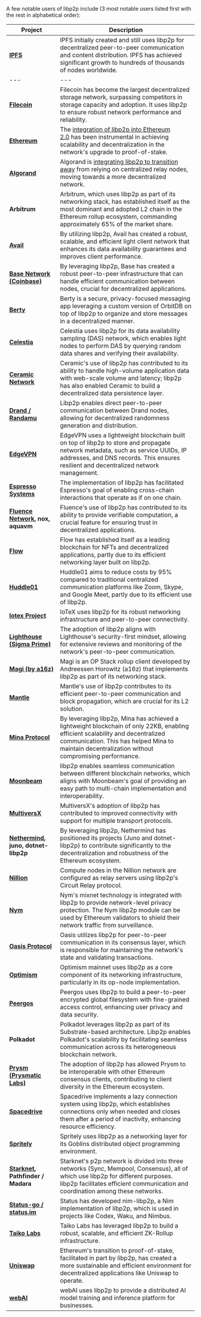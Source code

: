 A few notable users of libp2p include (3 most notable users listed first with the rest in alphabetical order):

| Project | Description |
| --- |  --- |
| **[IPFS](https://ipfs.tech/)** | IPFS initially created and still uses libp2p for decentralized peer-to-peer communication and content distribution. IPFS has achieved significant growth to hundreds of thousands of nodes worldwide. |
| --- |  --- |
| **[Filecoin](https://filecoin.io/)** | Filecoin has become the largest decentralized storage network, surpassing competitors in storage capacity and adoption. It uses libp2p to ensure robust network performance and reliability. |
| **[Ethereum](https://ethereum.org/en/)** | The [integration of libp2p into Ethereum 2.0](https://blog.libp2p.io/libp2p-and-ethereum/) has been instrumental in achieving scalability and decentralization in the network's upgrade to proof-of-stake. |
| **[Algorand](https://algorand.co/)** | Algorand is [integrating libp2p to transition away](https://algorand.co/technology/roadmap) from relying on centralized relay nodes, moving towards a more decentralized network. |
| **Arbitrum** | Arbitrum, which uses libp2p as part of its networking stack, has established itself as the most dominant and adopted L2 chain in the Ethereum rollup ecosystem, commanding approximately 65% of the market share. |
| **[Avail](https://www.availproject.org/)** | By utilizing libp2p, Avail has created a robust, scalable, and efficient light client network that enhances its data availability guarantees and improves client performance. |
| **[Base Network (Coinbase)](https://www.base.org/)** | By leveraging libp2p, Base has created a robust peer-to-peer infrastructure that can handle efficient communication between nodes, crucial for decentralized applications. |
| **[Berty](https://berty.tech/)** | Berty is a secure, privacy-focused messaging app leveraging a custom version of OrbitDB on top of libp2p to organize and store messages in a decentralized manner. |
| **[Celestia](https://celestia.org/)** | Celestia uses libp2p for its data availability sampling (DAS) network, which enables light nodes to perform DAS by querying random data shares and verifying their availability. |
| **[Ceramic Network](https://ceramic.network/)** | Ceramic's use of libp2p has contributed to its ability to handle high-volume application data with web-scale volume and latency; libp2p has also enabled Ceramic to build a decentralized data persistence layer. |
| **[Drand / Randamu](https://drand.love/)** | Libp2p enables direct peer-to-peer communication between Drand nodes, allowing for decentralized randomness generation and distribution. |
| **[EdgeVPN](https://edgevpn.io/)** | EdgeVPN uses a lightweight blockchain built on top of libp2p to store and propagate network metadata, such as service UUIDs, IP addresses, and DNS records. This ensures resilient and decentralized network management. |
| **[Espresso Systems](https://www.espressosys.com/)** | The implementation of libp2p has facilitated Espresso's goal of enabling cross-chain interactions that operate as if on one chain. |
| **[Fluence Network](https://www.fluence.network/), nox, aquavm** | Fluence's use of libp2p has contributed to its ability to provide verifiable computation, a crucial feature for ensuring trust in decentralized applications. |
| **[Flow](https://flow.com/)** | Flow has established itself as a leading blockchain for NFTs and decentralized applications, partly due to its efficient networking layer built on libp2p. |
| **[Huddle01](https://huddle01.com/)** | Huddle01 aims to reduce costs by 95% compared to traditional centralized communication platforms like Zoom, Skype, and Google Meet, partly due to its efficient use of libp2p. |
| **[Iotex Project](https://iotex.io/)** | IoTeX uses libp2p for its robust networking infrastructure and peer-to-peer connectivity. |
| **[Lighthouse (Sigma Prime)](https://lighthouse.sigmaprime.io/)** | The adoption of libp2p aligns with Lighthouse's security-first mindset, allowing for extensive reviews and monitoring of the network's peer-to-peer communication. |
| **[Magi (by a16z)](https://github.com/a16z/magi)** | Magi is an OP Stack rollup client developed by Andreessen Horowitz (a16z) that implements libp2p as part of its networking stack. |
| **[Mantle](https://www.mantle.xyz/)** | Mantle's use of libp2p contributes to its efficient peer-to-peer communication and block propagation, which are crucial for its L2 solution. |
| **[Mina Protocol](https://minaprotocol.com/)** | By leveraging libp2p, Mina has achieved a lightweight blockchain of only 22KB, enabling efficient scalability and decentralized communication. This has helped Mina to maintain decentralization without compromising performance. |
| **[Moonbeam](https://moonbeam.network/)** | libp2p enables seamless communication between different blockchain networks, which aligns with Moonbeam's goal of providing an easy path to multi-chain implementation and interoperability. |
| **[MultiversX](https://multiversx.com/)** | MultiversX's adoption of libp2p has contributed to improved connectivity with support for multiple transport protocols. |
| **[Nethermind](https://www.nethermind.io/), juno, dotnet-libp2p** | By leveraging libp2p, Nethermind has positioned its projects (Juno and dotnet-libp2p) to contribute significantly to the decentralization and robustness of the Ethereum ecosystem. |
| **[Nillion](https://nillion.com/)** | Compute nodes in the Nillion network are configured as relay servers using libp2p's Circuit Relay protocol. |
| **[Nym](https://nym.com/)** | Nym's mixnet technology is integrated with libp2p to provide network-level privacy protection. The Nym libp2p module can be used by Ethereum validators to shield their network traffic from surveillance. |
| **[Oasis Protocol](https://oasisprotocol.org/)** | Oasis utilizes libp2p for peer-to-peer communication in its consensus layer, which is responsible for maintaining the network's state and validating transactions. |
| **[Optimism](https://optimism.io/)** | Optimism mainnet uses libp2p as a core component of its networking infrastructure, particularly in its op-node implementation. |
| **[Peergos](https://peergos.org/)** | Peergos uses libp2p to build a peer-to-peer encrypted global filesystem with fine-grained access control, enhancing user privacy and data security. |
| **Polkadot** | Polkadot leverages libp2p as part of its Substrate-based architecture. Libp2p enables Polkadot's scalability by facilitating seamless communication across its heterogeneous blockchain network. |
| **[Prysm (Prysmatic Labs)](https://prysmaticlabs.com/)** | The adoption of libp2p has allowed Prysm to be interoperable with other Ethereum consensus clients, contributing to client diversity in the Ethereum ecosystem. |
| **[Spacedrive](https://www.spacedrive.com/)** | Spacedrive implements a lazy connection system using libp2p, which establishes connections only when needed and closes them after a period of inactivity, enhancing resource efficiency. |
| **[Spritely](https://spritely.institute/)** | Spritely uses libp2p as a networking layer for its Goblins distributed object programming environment. |
| **[Starknet](https://www.starknet.io/), Pathfinder / Madara** | Starknet's p2p network is divided into three networks (Sync, Mempool, Consensus), all of which use libp2p for different purposes. libp2p facilitates efficient communication and coordination among these networks. |
| **[Status-go / status.im](https://status.app/)** | Status has developed nim-libp2p, a Nim implementation of libp2p, which is used in projects like Codex, Waku, and Nimbus. |
| **[Taiko Labs](https://taiko.xyz/)** | Taiko Labs has leveraged libp2p to build a robust, scalable, and efficient ZK-Rollup infrastructure. |
| **[Uniswap](https://uniswap.org/)** | Ethereum's transition to proof-of-stake, facilitated in part by libp2p, has created a more sustainable and efficient environment for decentralized applications like Uniswap to operate. |
| **[webAI](https://www.webai.com/)** | webAI uses libp2p to provide a distributed AI model training and inference platform for businesses. |